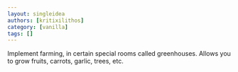 ```yaml
---
layout: singleidea
authors: [kritixilithos]
category: [vanilla]
tags: []
---
```

Implement farming, in certain special rooms called greenhouses. Allows you to grow fruits, carrots, garlic, trees, etc.
